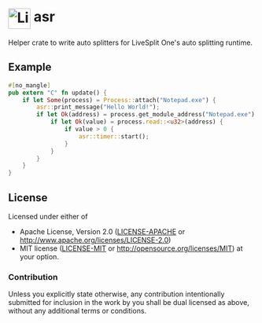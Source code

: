 # <img src="https://raw.githubusercontent.com/LiveSplit/LiveSplit/master/LiveSplit/Resources/Icon.png" alt="LiveSplit" height="42" width="45" align="top"/> asr

Helper crate to write auto splitters for LiveSplit One's auto splitting runtime.

## Example

```rust
#[no_mangle]
pub extern "C" fn update() {
    if let Some(process) = Process::attach("Notepad.exe") {
        asr::print_message("Hello World!");
        if let Ok(address) = process.get_module_address("Notepad.exe") {
            if let Ok(value) = process.read::<u32>(address) {
                if value > 0 {
                    asr::timer::start();
                }
            }
        }
    }
}
```

## License

Licensed under either of
  * Apache License, Version 2.0 ([LICENSE-APACHE](LICENSE-APACHE) or
    http://www.apache.org/licenses/LICENSE-2.0)
  * MIT license ([LICENSE-MIT](LICENSE-MIT) or
    http://opensource.org/licenses/MIT) at your option.

### Contribution

Unless you explicitly state otherwise, any contribution intentionally submitted
for inclusion in the work by you shall be dual licensed as above, without any
additional terms or conditions.
